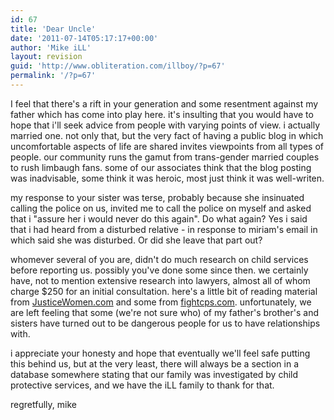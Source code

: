 ```yaml
---
id: 67
title: 'Dear Uncle'
date: '2011-07-14T05:17:17+00:00'
author: 'Mike iLL'
layout: revision
guid: 'http://www.obliteration.com/illboy/?p=67'
permalink: '/?p=67'
---
```


I feel that there's a rift in your generation and some resentment against my father which has come into play here. it's insulting that you would have to hope that i'll seek advice from people with varying points of view. i actually married one. not only that, but the very fact of having a public blog in which uncomfortable aspects of life are shared invites viewpoints from all types of people. our community runs the gamut from trans-gender married couples to rush limbaugh fans. some of our associates think that the blog posting was inadvisable, some think it was heroic, most just think it was well-writen.

my response to your sister was terse, probably because she insinuated calling the police on us, invited me to call the police on myself and asked that i "assure her i would never do this again". Do what again? Yes i said that i had heard from a disturbed relative - in response to miriam's email in which said she was disturbed. Or did she leave that part out?

whomever several of you are, didn't do much research on child services before reporting us. possibly you've done some since then. we certainly have, not to mention extensive research into lawyers, almost all of whom charge $250 for an initial consultation. here's a little bit of reading material from <a title="Justice Women CPS article" href="http://www.justicewomen.com/tips_bewarechildprotectiveservices.html" target="_blank">JusticeWomen.com</a> and some from <a title="Fight CPS" href="http://www.fightcps.com" target="_blank">fightcps.com</a>. unfortunately, we are left feeling that some (we're not sure who) of my father's brother's and sisters have turned out to be dangerous people for us to have relationships with.

i appreciate your honesty and hope that eventually we'll feel safe putting this behind us, but at the very least, there will always be a section in a database somewhere stating that our family was investigated by child protective services, and we have the iLL family to thank for that.

regretfully,
mike